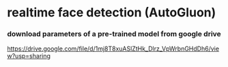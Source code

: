 # realtime face detection (AutoGluon)

### download parameters of a pre-trained model from google drive
https://drive.google.com/file/d/1mj8T8xuASlZtHk_Dlrz_VpWrbnGHdDh6/view?usp=sharing

